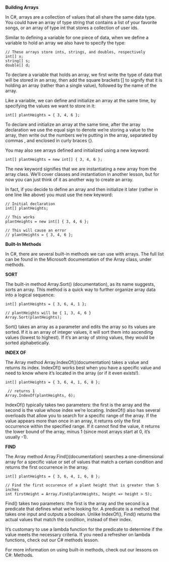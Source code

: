 **Building Arrays**

In C#, arrays are a collection of values that all share the same data type. You could have an array of type string that contains a list of your favorite songs, or an array of type int that stores a collection of user ids.

Similar to defining a variable for one piece of data, when we define a variable to hold an array we also have to specify the type:
```
// These arrays store ints, strings, and doubles, respectively
int[] x; 
string[] s; 
double[] d; 
```
To declare a variable that holds an array, we first write the type of data that will be stored in an array, then add the square brackets [] to signify that it is holding an array (rather than a single value), followed by the name of the array.

Like a variable, we can define and initialize an array at the same time, by specifying the values we want to store in it:
```
int[] plantHeights = { 3, 4, 6 };
```
To declare and initialize an array at the same time, after the array declaration we use the equal sign to denote we’re storing a value to the array, then write out the numbers we’re putting in the array, separated by commas , and enclosed in curly braces {}.

You may also see arrays defined and initialized using a new keyword:
```
int[] plantHeights = new int[] { 3, 4, 6 };
```
The new keyword signifies that we are instantiating a new array from the array class. We’ll cover classes and instantiation in another lesson, but for now you can just think of it as another way to create an array.

In fact, if you decide to define an array and then initialize it later (rather in one line like above) you must use the new keyword:
```
// Initial declaration
int[] plantHeights;

// This works
plantHeights = new int[] { 3, 4, 6 };   

// This will cause an error
// plantHeights = { 3, 4, 6 }; 
```

**Built-In Methods**

In C#, there are several built-in methods we can use with arrays. The full list can be found in the Microsoft documentation of the Array class, under methods.

**SORT**

The built-in method Array.Sort() (documentation), as its name suggests, sorts an array. This method is a quick way to further organize array data into a logical sequence:
```
int[] plantHeights = { 3, 6, 4, 1 };

// plantHeights will be { 1, 3, 4, 6 }
Array.Sort(plantHeights); 
```
Sort() takes an array as a parameter and edits the array so its values are sorted. If it is an array of integer values, it will sort them into ascending values (lowest to highest). If it’s an array of string values, they would be sorted alphabetically.

**INDEX OF**

The Array method Array.IndexOf()(documentation) takes a value and returns its index. IndexOf() works best when you have a specific value and need to know where it’s located in the array (or if it even exists!).
```
int[] plantHeights = { 3, 6, 4, 1, 6, 8 };

 // returns 1
Array.IndexOf(plantHeights, 6);
```
IndexOf() typically takes two parameters: the first is the array and the second is the value whose index we’re locating. IndexOf() also has several overloads that allow you to search for a specific range of the array. If the value appears more than once in an array, it returns only the first occurrence within the specified range. If it cannot find the value, it returns the lower bound of the array, minus 1 (since most arrays start at 0, it’s usually -1).

**FIND**

The Array method Array.Find()(documentation) searches a one-dimensional array for a specific value or set of values that match a certain condition and returns the first occurrence in the array.
```
int[] plantHeights = { 3, 6, 4, 1, 6, 8 };

// Find the first occurence of a plant height that is greater than 5 inches
int firstHeight = Array.Find(plantHeights, height => height > 5);
```
Find() takes two parameters: the first is the array and the second is a predicate that defines what we’re looking for. A predicate is a method that takes one input and outputs a boolean. Unlike IndexOf(), Find() returns the actual values that match the condition, instead of their index.

It’s customary to use a lambda function for the predicate to determine if the value meets the necessary criteria. If you need a refresher on lambda functions, check out our C# methods lesson.

For more information on using built-in methods, check out our lessons on C#: Methods.
